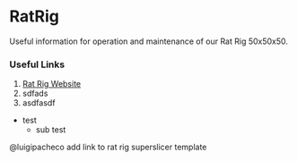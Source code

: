 # RatRig

Useful information for operation and maintenance of our Rat Rig 50x50x50.

### Useful Links
1. [Rat Rig Website](https://ratrig.com/3d-printers/rat-rig-kits/v-core-3.html)
2. sdfads
3. asdfasdf

- test
  - sub test


@luigipacheco add link to rat rig superslicer template

